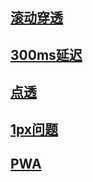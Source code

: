## [滚动穿透](https://github.com/dsky1990/frontend-interview/wiki/%E7%A7%BB%E5%8A%A8%E7%AB%AF%E5%BC%B9%E7%AA%97%E6%BB%91%E5%8A%A8%E7%A9%BF%E9%80%8F)

## [300ms延迟](https://github.com/dsky1990/frontend-interview/wiki/300ms%E5%BB%B6%E8%BF%9F)

## [点透](https://github.com/dsky1990/frontend-interview/wiki/%E7%82%B9%E9%80%8F)

## [1px问题](https://github.com/dsky1990/frontend-interview/wiki/1px%E9%97%AE%E9%A2%98)

## [PWA](https://github.com/dsky1990/frontend-interview/wiki/PWA)
